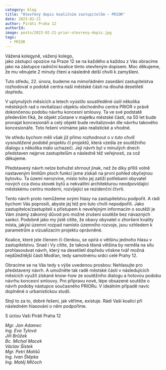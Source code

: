```yaml
---
category: blog
title: "Otevřený dopis koaličním zastupitelům – PRIOR"
date: 2023-02-21
author: Piráti Praha 12
authorId: 
image: posts/2023-02-21-prior-otevreny-dopis.jpg
tags:
  - PRIOR
---
```


Vážená kolegyně, vážený kolego, <br>
jako zástupci opozice na Praze 12 se na každého a každou z Vás obracíme jako na zástupce radniční koalice tímto otevřeným dopisem. Moc děkujeme, že mu věnujete 2 minuty čtení a následně delší chvíli k zamyšlení.

Tuto středu, 22. února, budeme na mimořádném zasedání zastupitelstva rozhodovat o podobě centra naší městské části na dlouhá desetiletí dopředu.

V uplynulých měsících a letech vyústilo soustředěné úsilí několika městských rad o revitalizaci objektu obchodního centra PRIOR v právě dokončenou podobu návrhu koncesní smlouvy. Ta ve své podstatě především říká, že objekt zůstane v majetku městské části, na 50 let bude pronajat koncesionáři a celý objekt bude revitalizován dle návrhu takového koncesionáře. Toto řešení vnímáme jako realistické a vhodné.

Ve středu bychom měli však již přímo rozhodnout o _v tuto chvíli vysoutěžené podobě projektu či projektů_, která vzešla ze soutěžního dialogu s několika málo uchazeči. Její návrh byl v minulých dnech představen nejprve zastupitelům a následně též veřejnosti, za což děkujeme.

Představený návrh nelze bohužel shrnout jinak, než že díky příliš volně nastaveným limitům ploch funkcí jsme získali na první pohled obyčejnou bytovku. Ta území nerozvine, místo toho jej zatíží potřebami obyvatel nových cca dvou stovek bytů a nekvalitní architekturou neodpovídající městskému centru moderní, rozvíjející se rezidenční čtvrti.

Tento návrh proto nemůžeme svými hlasy na zastupitelstvu podpořit. A rádi bychom Vás poprosili, abyste jej též pro tuto chvíli nepodpořili. Jako zastupitelce/zastupiteli s přístupem k neveřejným informacím o soutěži je Vám známý zákonný důvod pro možné zrušení soutěže bez návazných sankcí. Podobně jako my jistě cítíte, že obavy obyvatel o zhoršení kvality místa, jakýsi územní rozpad namísto územního rozvoje, jsou vzhledem k parametrům a vizualizacím projektu oprávněné.

Koalice, které jste členem či členkou, se opírá o většinu jednoho hlasu v zastupitelstvu. Snad i Vy cítíte, že taková těsná většina by neměla na sílu prohlasovávat návrh, který na desetiletí dopředu vtiskne tvář možná nejdůležitější části Modřan, tedy samotnému srdci celé Prahy 12.

Obracíme se na Vás tedy s výše uvedenou prosbou: Nehlasujte pro představený návrh. A umožněte tak radě městské části v následujících měsících využít získané know-how ze soutěžního dialogu a hotovou podobu návrhu koncesní smlouvy. Pro přípravu nové, lépe obsazené soutěže o návrh podoby nástupce současného PRIORu. V ideálním případě navíc doplněné o urbanistickou studii.

Stojí to za to, dobré řešení, jak věříme, existuje. Rádi Vaši koalici při následném hlasování o něm podpoříme.

S úctou Vaši Piráti Praha 12

_Mgr. Jan Adamec<br>
Ing. Eva Tylová<br>
Jiří Brůžek<br>
Bc. Michal Macek<br>
Václav Šístek<br>
Mgr. Petri Mališů<br>
Ing. Ivan Štěpka<br>
Ing. Matěj Mlčoch_
